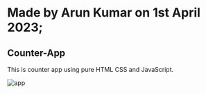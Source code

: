 # Made by Arun Kumar on 1st April 2023;
## Counter-App
This is counter app using pure HTML CSS and JavaScript.

![app](https://user-images.githubusercontent.com/109665285/229280142-80dc6abf-b28a-49ad-9cfe-066da4cb9a36.png)
